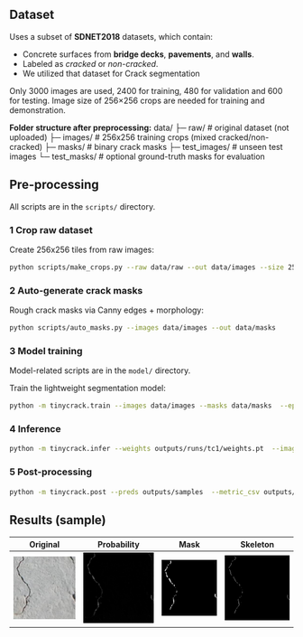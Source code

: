
## Dataset

Uses a subset of **SDNET2018** datasets, which contain:
- Concrete surfaces from **bridge decks**, **pavements**, and **walls**.  
- Labeled as *cracked* or *non-cracked*. 
- We utilized that dataset for Crack segmentation 

Only 3000 images are used, 2400 for training, 480 for validation and 600 for testing. Image size of 256×256 crops are needed for training and demonstration.

**Folder structure after preprocessing:**
data/
├─ raw/ # original dataset (not uploaded)
├─ images/ # 256x256 training crops (mixed cracked/non-cracked)
├─ masks/ # binary crack masks
├─ test_images/ # unseen test images
└─ test_masks/ # optional ground-truth masks for evaluation

## Pre-processing

All scripts are in the `scripts/` directory.

### 1 Crop raw dataset
Create 256x256 tiles from raw images:
```bash
python scripts/make_crops.py --raw data/raw --out data/images --size 256 --stride 256
```

### 2 Auto-generate crack masks
Rough crack masks via Canny edges + morphology:
```bash
python scripts/auto_masks.py --images data/images --out data/masks 
```


### 3 Model training
Model-related scripts are in the `model/` directory.

Train the lightweight segmentation model:
```bash
python -m tinycrack.train --images data/images --masks data/masks  --epochs 80 --batch 8 --alpha 0.5 --save outputs/runs/
```

### 4 Inference
``` bash
python -m tinycrack.infer --weights outputs/runs/tc1/weights.pt  --images data/test_images --out outputs/samples

```

### 5 Post-processing 
``` bash
python -m tinycrack.post --preds outputs/samples  --metric_csv outputs/samples/metrics.csv --thr 0.5

```

## Results (sample)


| Original | Probability | Mask | Skeleton |
|-----------|-------------|------|-----------|
| ![orig](samples_readme/7010-192_0_0.png) | ![prob](samples_readme/7010-192_0_0_prob.png) | ![mask](samples_readme/7010-192_0_0_prob_mask.png) | ![skel](samples_readme/7010-192_0_0_prob_skel.png) |
